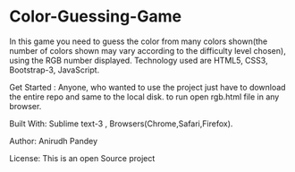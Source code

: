# Color-Guessing-Game
In this game you need to guess the color from many colors shown(the number of colors shown may vary according to the difficulty level chosen), using the RGB number displayed. Technology used are HTML5, CSS3, Bootstrap-3, JavaScript.

Get Started : Anyone, who wanted to use the project just have to download the entire repo and same to the local disk. to run open rgb.html file in any browser.

Built With: Sublime text-3 , Browsers(Chrome,Safari,Firefox).

Author: Anirudh Pandey 

License: This is an open Source project
